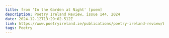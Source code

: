 ```yaml
---
title: from 'In the Garden at Night' [poem]
description: Poetry Ireland Review, issue 144, 2024
date: 2024-12-12T13:29:02.512Z
link: https://www.poetryireland.ie/publications/poetry-ireland-review/back-issues/issue-144
tags: Poetry
---
```

